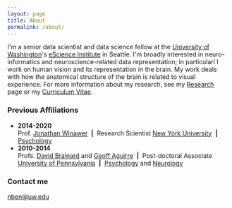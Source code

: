 ```yaml
---
layout: page
title: About
permalink: /about/
---
```


I'm a senior data scientist and data science fellow at the [University
of Washington](https://washington.edu/)'s [eScience
Institute](https://escience.washington.edu/) in Seattle. I'm broadly
interested in neuro-informatics and neuroscience-related data
representation; in particularl I work on human vision and its
representation in the brain. My work deals with how the anatomical
structure of the brain is related to visual experience. For more
information about my research, see my
[Research]({{site.baseurl}}/research/) page or my [Curriculum
Vitae]({{site.baseurl}}/cv/).

### Previous Affiliations

* **2014-2020**  
  Prof. [Jonathan Winawer](https://wp.nyu.edu/winawerlab/) &nbsp;**&#124;**&nbsp; Research Scientist
  [New York University](https://nyu.edu) &nbsp;**&#124;**&nbsp; [Psychology](https://as.nyu.edu/psychology.html)  
* **2010-2014**  
  Profs. [David Brainard](https://color.psych.upenn.edu/) and [Geoff Aguirre](http://www.gkaguirre.com/) &nbsp;**&#124;**&nbsp; Post-doctoral Associate
  [University of Pennsylvania](https://upenn.edu/) &nbsp;**&#124;**&nbsp; [Psychology](https://psych.upenn.edu/) and [Neurology](https://www.med.upenn.edu/neurology/)  

### Contact me

[nben@uw.edu](mailto:nben@uw.edu)
